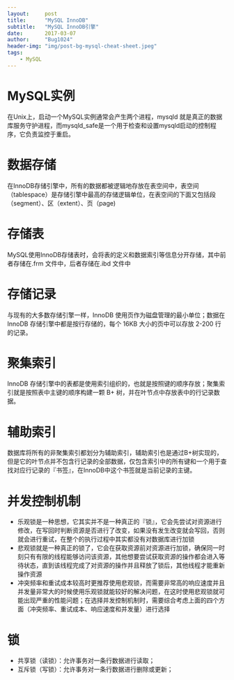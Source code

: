 ```yaml
---
layout:     post
title:      "MySQL InnoDB"
subtitle:   "MySQL InnoDB引擎"
date:       2017-03-07
author:     "Bug1024"
header-img: "img/post-bg-mysql-cheat-sheet.jpeg"
tags:
    - MySQL
---
```


# MySQL实例
在Unix上，启动一个MySQL实例通常会产生两个进程，mysqld 就是真正的数据库服务守护进程，而mysqld_safe是一个用于检查和设置mysqld启动的控制程序，它负责监控于重启。

# 数据存储
在InnoDB存储引擎中，所有的数据都被逻辑地存放在表空间中，表空间（tablespace）是存储引擎中最高的存储逻辑单位，在表空间的下面又包括段（segment）、区（extent）、页（page)

# 存储表
MySQL使用InnoDB存储表时，会将表的定义和数据索引等信息分开存储，其中前者存储在.frm 文件中，后者存储在.ibd 文件中

# 存储记录
与现有的大多数存储引擎一样，InnoDB 使用页作为磁盘管理的最小单位；数据在 InnoDB 存储引擎中都是按行存储的，每个 16KB 大小的页中可以存放 2-200 行的记录。

# 聚集索引
InnoDB 存储引擎中的表都是使用索引组织的，也就是按照键的顺序存放；聚集索引就是按照表中主键的顺序构建一颗 B+ 树，并在叶节点中存放表中的行记录数据。

# 辅助索引
数据库将所有的非聚集索引都划分为辅助索引，辅助索引也是通过B+树实现的，但是它的叶节点并不包含行记录的全部数据，仅包含索引中的所有键和一个用于查找对应行记录的『书签』，在InnoDB中这个书签就是当前记录的主键。

# 并发控制机制
* 乐观锁是一种思想，它其实并不是一种真正的『锁』，它会先尝试对资源进行修改，在写回时判断资源是否进行了改变，如果没有发生改变就会写回，否则就会进行重试，在整个的执行过程中其实都没有对数据库进行加锁
* 悲观锁就是一种真正的锁了，它会在获取资源前对资源进行加锁，确保同一时刻只有有限的线程能够访问该资源，其他想要尝试获取资源的操作都会进入等待状态，直到该线程完成了对资源的操作并且释放了锁后，其他线程才能重新操作资源
* 冲突频率和重试成本较高时更推荐使用悲观锁，而需要非常高的响应速度并且并发量非常大的时候使用乐观锁就能较好的解决问题，在这时使用悲观锁就可能出现严重的性能问题；在选择并发控制机制时，需要综合考虑上面的四个方面（冲突频率、重试成本、响应速度和并发量）进行选择

# 锁
* 共享锁（读锁）：允许事务对一条行数据进行读取；
* 互斥锁（写锁）：允许事务对一条行数据进行删除或更新；

